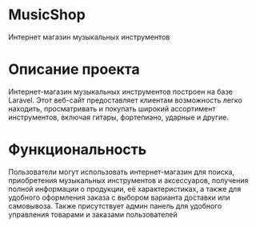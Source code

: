# MusicShop
Интернет магазин музыкальных инструментов

# Описание проекта
Интернет-магазин музыкальных инструментов построен на базе Laravel. Этот веб-сайт предоставляет клиентам возможность легко находить, просматривать и покупать широкий ассортимент инструментов, включая гитары, фортепиано, ударные и другие.

# Функциональность
Пользователи могут использовать интернет-магазин для поиска, приобретения музыкальных инструментов и аксессуаров, получения полной информации о продукции, её характеристиках, а также для удобного оформления заказа с выбором варианта доставки или самовывоза.
Также присутствует админ панель для удобного управления товарами и заказами пользователей




